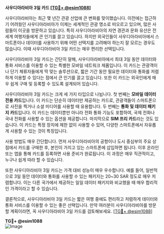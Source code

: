 **사우디아라비아 3일 카드 [[TG💪+ @esim1088](https://t.me/s/esim1088)]**

사우디아라비아는 최근 몇 년간 관광 산업에 큰 변화를 맞이했습니다. 이전에는 접근하기 어려웠던 사우디아라비아가 이제는 세계적인 관광 명소로 떠오르고 있으며, 많은 사람들이 이곳을 방문하고 있습니다. 특히 사우디아라비아의 자연 경관과 문화 유산은 전 세계 여행자들에게 큰 인기를 끌고 있습니다. 하지만 외국인들이 사우디아라비아에서 스마트폰이나 데이터를 사용하기 위해 어떤 선택지를 고려해야 하는지 잘 모르는 경우도 많습니다. 이때 사우디아라비아 3일 카드는 매우 편리한 선택입니다.

사우디아라비아 3일 카드는 간단히 말해, 사우디아라비아에서 최대 3일 동안 데이터와 통화 서비스를 이용할 수 있는 특별한 모바일 네트워크 제품입니다. 이 카드는 관광객이나 단기 체류자들에게 딱 맞는 솔루션으로, 짧은 기간 동안 필요한 데이터와 통화를 저렴하게 이용할 수 있다는 점에서 큰 인기를 끌고 있습니다. 또한 이 카드는 외국인에게 매우 쉽게 구매 및 등록할 수 있도록 설계되어 있습니다.

사우디아라비아 3일 카드는 크게 세 가지 타입으로 나뉩니다. 첫 번째는 **모바일 데이터 전용 카드**입니다. 이 카드는 단순히 데이터만 제공하는 카드로, 관광객들이 스마트폰으로 사진을 찍거나 소셜 미디어를 사용할 때 유용합니다. 두 번째는 **통화 및 데이터 패키지 카드**입니다. 이 카드는 데이터뿐만 아니라 전화 통화 기능도 포함하여, 국제 전화나 국내 전화를 사용할 수 있는 옵션을 제공합니다. 마지막으로 **SIM 프리 카드**라는 것도 있습니다. 이 카드는 특정 장치에 제한 없이 사용할 수 있어, 다양한 스마트폰에서 자유롭게 사용할 수 있는 것이 특징입니다.

사용 방법도 매우 간단합니다. 먼저 사우디아라비아의 공항이나 도시 중심부의 주요 상점에서 카드를 구매한 후, 본인이 가지고 있는 스마트폰에 삽입하면 됩니다. 이후 온라인 또는 앱을 통해 카드를 등록하면 사용 준비가 완료됩니다. 이 과정은 매우 직관적이고, 누구나 쉽게 따라 할 수 있습니다.

또한 사우디아라비아 3일 카드는 가격 대비 성능이 매우 우수합니다. 예를 들어, 일반적으로 3일 동안 데이터와 통화를 사용할 수 있는 패키지는 20~30 SAR 정도로 매우 저렴합니다. 이는 다른 국가에서 제공하는 일일 데이터 패키지와 비교했을 때 매우 합리적인 가격이라고 할 수 있습니다.

결론적으로, 사우디아라비아 3일 카드는 짧은 여행 중에도 편리하고 저렴하게 데이터와 통화 서비스를 이용할 수 있는 좋은 선택입니다. 만약 여러분이 사우디아라비아를 방문할 계획이라면, 꼭 사우디아라비아 3일 카드를 검토해보세요. [[TG💪+ @esim1088](https://t.me/s/esim1088)]

**TG💪+ @esim1088**  
![Image](https://i.postimg.cc/Y0z9fWf4/image.png)